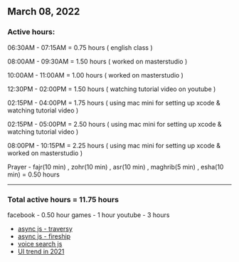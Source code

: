 ## March 08, 2022
### Active hours:

06:30AM - 07:15AM     = 0.75 hours ( english class )

08:00AM - 09:30AM     = 1.50 hours ( worked on masterstudio )

10:00AM - 11:00AM     = 1.00 hours ( worked on masterstudio )

12:30PM - 02:00PM     = 1.50 hours ( watching tutorial video on youtube )

02:15PM - 04:00PM     = 1.75 hours ( using mac mini for setting up xcode & watching tutorial video )

02:15PM - 05:00PM     = 2.50 hours ( using mac mini for setting up xcode & watching tutorial video )

08:00PM - 10:15PM     = 2.25 hours ( using mac mini for setting up xcode & worked on masterstudio )

Prayer - fajr(10 min) , zohr(10 min) , asr(10 min) , maghrib(5 min) , esha(10 min)   = 0.50 hours

----------------------------------------

### Total active hours = 11.75 hours

facebook - 0.50 hour
games - 1 hour
youtube - 3 hours

* [async js - traversy](https://youtu.be/PoRJizFvM7s)
* [async js - fireship](https://youtu.be/vn3tm0quoqE)
* [voice search js](https://youtu.be/kagZyM0wzJk)
* [UI trend in 2021](https://youtu.be/5RluSnRPRbI)